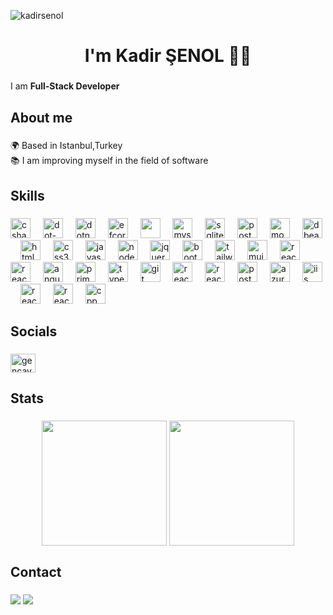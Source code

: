<div dir="auto">
<p align="left"> <img src="https://komarev.com/ghpvc/?username=kadirsenol&label=Profile%20views&color=0e75b6&style=flat" alt="kadirsenol" /> </p>

</div>

<h1 align="center">I'm Kadir ŞENOL 👨‍💻</h1>

###

<p align="left">I am <b>Full-Stack Developer</b></p>

###

<h2 class="markdown-heading" align="left">About me</h2>

###

<p align="left">🌍 Based in Istanbul,Turkey <br>📚 I am improving myself in the field of software<br></p>

###

<h2 class="markdown-heading" align="left">Skills</h2>

###

<div align="left">
  
  <img src="https://cdn.icon-icons.com/icons2/2415/PNG/512/csharp_original_logo_icon_146578.png" height="32" alt="csharp logo"  />
  <img width="12" />
  <img src="https://cdn.jsdelivr.net/gh/devicons/devicon/icons/dot-net/dot-net-original.svg" height="32" alt="dot-net logo"  />
  <img width="12" />
  <img src="https://cdn.jsdelivr.net/gh/devicons/devicon/icons/dotnetcore/dotnetcore-original.svg" height="32" alt="dotnetcore logo"  />
  <img width="12" />
  <img src="https://codeopinion.com/wp-content/uploads/2017/10/Bitmap-MEDIUM_Entity-Framework-Core-Logo_2colors_Square_Boxed_RGB.png" height="32" alt="efcore logo"  />
  <img width="12" />
  <img src="https://i0.wp.com/restapp.io/wp-content/uploads/2022/04/Logo-Microsoft-SQL-Server.png?fit=395%2C420&ssl=1" height="32" />
  <img width="12" />
  <img src="https://cdn.jsdelivr.net/gh/devicons/devicon/icons/mysql/mysql-original.svg" height="32" alt="mysql logo"  />
  <img width="12" />
  <img src="https://cdn.jsdelivr.net/gh/devicons/devicon/icons/sqlite/sqlite-original.svg" height="32" alt="sqlite logo"  />
  <img width="12" />
  <img src="https://cdn.icon-icons.com/icons2/2415/PNG/512/postgresql_plain_logo_icon_146389.png" height="32" alt="postgresql logo"  />
  <img width="12" />
  <img src="https://cdn.icon-icons.com/icons2/2107/PNG/512/file_type_mongo_icon_130383.png" height="32" alt="mongo db"  />
  <img width="12" />
  <img src="https://dbeaver.com/wp-content/uploads/2022/12/cloudbeaver_sm.png" height="32" alt="dbeaver db"  />
  <img width="12" />
  <img src="https://cdn.jsdelivr.net/gh/devicons/devicon/icons/html5/html5-original.svg" height="32" alt="html5 logo"  />
  <img width="12" />
  <img src="https://cdn.jsdelivr.net/gh/devicons/devicon/icons/css3/css3-original.svg" height="32" alt="css3 logo"  />
  <img width="12" />
  <img src="https://cdn.jsdelivr.net/gh/devicons/devicon/icons/javascript/javascript-original.svg" height="32" alt="javascript logo"  />
  <img width="12" />
  <img src="https://cdn.freebiesupply.com/logos/large/2x/nodejs-1-logo-png-transparent.png" height="32" alt="node js" />
  <img width="12" />
  <img src="https://cdn.icon-icons.com/icons2/2415/PNG/512/jquery_original_wordmark_logo_icon_146447.png" height="32" alt="jquery" />
  <img width="12" />
  <img src="https://cdn.jsdelivr.net/gh/devicons/devicon/icons/bootstrap/bootstrap-original.svg" height="32" alt="bootstrap logo"  />
  <img width="12" />
  <img src="https://cdn.simpleicons.org/tailwindcss/06B6D4" height="32" alt="tailwindcss logo"  />
  <img width="12" />
  <img src="https://img.icons8.com/?size=100&id=gFw7X5Tbl3ss&format=png&color=000000" height="32" alt="mui logo"  />
  <img width="12" />
  <img src="https://cdn.jsdelivr.net/gh/devicons/devicon/icons/react/react-original.svg" height="32" alt="react logo"  />
  <img width="12" />
  <img src="https://cdn.prod.website-files.com/62c6fbddb12bb54622241c3d/62c6fbddb12bb57fe22423d5_React_img1.png" height="32" alt="react logo"  />
  <img width="12" />
  <img src="https://upload.wikimedia.org/wikipedia/commons/f/f7/Angular_gradient.png" height="32" alt="angular"  />
  <img width="12" />
  <img src="https://miro.medium.com/v2/resize:fit:800/1*hNpbTpVjFsUEzvVCn_3jEg.png" height="32" alt="primeng"  />
  <img width="12" />
  <img src="https://cdn.icon-icons.com/icons2/2415/PNG/512/typescript_original_logo_icon_146317.png" height="32" alt="typescript logo"  />
  <img width="12" />
  <img src="https://cdn.icon-icons.com/icons2/2415/PNG/512/git_plain_logo_icon_146507.png" height="32" alt="git logo"  />
  <img width="12" />
  <img src="https://cdn.icon-icons.com/icons2/195/PNG/256/Visual_Studio_23517.png" height="32" alt="react logo"  />
  <img width="12" />
  <img src="https://cdn.icon-icons.com/icons2/3053/PNG/512/microsoft_visual_studio_code_alt_macos_bigsur_icon_189954.png" height="32" alt="react logo"  />
  <img width="12" />
  <img src="https://cdn.icon-icons.com/icons2/3053/PNG/512/postman_alt_macos_bigsur_icon_189814.png" height="32" alt="postman logo"  />
  <img width="12" />
  <img src="https://pbs.twimg.com/profile_images/1326963467119575041/OTgxd3mt_400x400.jpg" height="32" alt="azuredatasutdio logo"  />
  <img width="12" />
  <img src="https://warren-buckley.gallerycdn.vsassets.io/extensions/warren-buckley/iis-express/1.0.0/1494360107993/Microsoft.VisualStudio.Services.Icons.Default" height="32" alt="iis"/>
  <img width="12" />
  <img src="https://cdn.icon-icons.com/icons2/159/PNG/256/arduino_22429.png" height="32" alt="react logo"  />
  <img width="12" />
  <img src="https://cdn.icon-icons.com/icons2/2530/PNG/512/iot_button_icon_151911.png" height="32" alt="react logo"  />
  <img width="12" />
  <img src="https://upload.wikimedia.org/wikipedia/commons/thumb/1/18/ISO_C%2B%2B_Logo.svg/1200px-ISO_C%2B%2B_Logo.svg.png" height="32" alt="cpp logo"  />
</div>

###

<h2 class="markdown-heading" align="left">Socials</h2>

###

<a href="https://www.linkedin.com/in/kadirsenol/" target="blank"><img align="center" src="https://raw.githubusercontent.com/rahuldkjain/github-profile-readme-generator/master/src/images/icons/Social/linked-in-alt.svg" alt="gençay-yıldız-a1453987/" height="30" width="40" /></a>

###

<h2 class="markdown-heading" align="left">Stats</h2>

###

<div align="center">

  <img height=200 align="center" src="https://github-readme-stats.vercel.app/api?username=kadirsenol&theme=ambient_gradient&show_icons=true" />

  <img height=200 align="center" src="https://github-readme-stats.vercel.app/api/top-langs?username=kadirsenol&theme=ambient_gradient&layout=compact&langs_count=8&card_width=320" />
  
</div>



###


<h2 class="markdown-heading" align="left">Contact</h2>


###


<div dir="auto"> 
  <a href="https://api.whatsapp.com/send?phone=905523642361" rel="nofollow" target="_blank"><img src="https://img.shields.io/badge/WhatsApp-25D366?style=for-the-badge&amp;logo=whatsapp&amp;logoColor=white" style="max-width: 100%;" data-canonical-src="https://img.shields.io/badge/WhatsApp-25D366?style=for-the-badge&amp;logo=whatsapp&amp;logoColor=white" style="max-width: 100%;"></a>
  <a href="mailto:kdrsnl_61@hotmail.com" target="_blank"><img src="https://img.shields.io/badge/Email-D14836?style=for-the-badge&amp;logo=gmail&amp;logoColor=white" style="max-width: 100%;" data-canonical-src="https://img.shields.io/badge/Email-D14836?style=for-the-badge&amp;logo=gmail&amp;logoColor=white" style="max-width: 100%;"></a>
</div>
